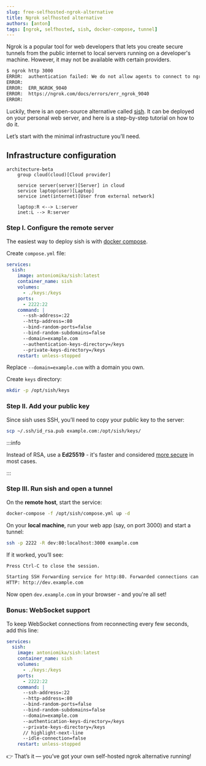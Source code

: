 ```yaml
---
slug: free-selfhosted-ngrok-alternative
title: Ngrok selfhosted alternative
authors: [anton]
tags: [ngrok, selfhosted, sish, docker-compose, tunnel]
---
```


Ngrok is a popular tool for web developers that lets you create secure tunnels from the public internet to local servers running on a developer's machine. However, it may not be available with certain providers.

<!-- truncate -->

```bash
$ ngrok http 3000
ERROR:  authentication failed: We do not allow agents to connect to ngrok from your IP address (188.146.58.201).
ERROR:
ERROR:  ERR_NGROK_9040
ERROR:  https://ngrok.com/docs/errors/err_ngrok_9040
ERROR:
```

Luckily, there is an open-source alternative called [sish](https://github.com/antoniomika/sish). It can be deployed on your personal web server, and here is a step-by-step tutorial on how to do it.

Let’s start with the minimal infrastructure you’ll need.

## Infrastructure configuration

```mermaid
architecture-beta
    group cloud(cloud)[Cloud provider]
    
    service server(server)[Server] in cloud
    service laptop(user)[Laptop]
    service inet(internet)[User from external network]
    
    laptop:R <--> L:server
    inet:L --> R:server
```

### Step I. Configure the remote server

The easiest way to deploy sish is with [docker compose](https://docs.docker.com/compose/).

Create `compose.yml` file:

```yaml title="/opt/sish/compose.yml"
services:
  sish:
    image: antoniomika/sish:latest
    container_name: sish
    volumes:
      - ./keys:/keys
    ports:
      - 2222:22
    command: |
      --ssh-address=:22
      --http-address=:80
      --bind-random-ports=false
      --bind-random-subdomains=false
      --domain=example.com
      --authentication-keys-directory=/keys
      --private-keys-directory=/keys
    restart: unless-stopped
```

Replace `--domain=example.com` with a domain you own.

Create `keys` directory:

```bash
mkdir -p /opt/sish/keys
```

### Step II. Add your public key

Since sish uses SSH, you’ll need to copy your public key to the server:

```bash
scp ~/.ssh/id_rsa.pub example.com:/opt/sish/keys/
```

:::info

Instead of RSA, use a **Ed25519** - it's faster and considered [more secure](https://security.stackexchange.com/a/90083) in most cases.

:::

### Step III. Run sish and open a tunnel

On the **remote host**, start the service:

```bash
docker-compose -f /opt/sish/compose.yml up -d
```

On your **local machine**, run your web app (say, on port 3000) and start a tunnel:

```bash
ssh -p 2222 -R dev:80:localhost:3000 example.com
```

If it worked, you’ll see:

```bash
Press Ctrl-C to close the session.

Starting SSH Forwarding service for http:80. Forwarded connections can be accessed via the following methods:
HTTP: http://dev.example.com
```

Now open `dev.example.com` in your browser - and you're all set!

### Bonus: WebSocket support

To keep WebSocket connections from reconnecting every few seconds, add this line:

```yaml title="/opt/sish/compose.yml"
services:
  sish:
    image: antoniomika/sish:latest
    container_name: sish
    volumes:
      - ./keys:/keys
    ports:
      - 2222:22
    command: |
      --ssh-address=:22
      --http-address=:80
      --bind-random-ports=false
      --bind-random-subdomains=false
      --domain=example.com
      --authentication-keys-directory=/keys
      --private-keys-directory=/keys
      // highlight-next-line
      --idle-connection=false
    restart: unless-stopped
```

👉 That’s it — you’ve got your own self-hosted ngrok alternative running!